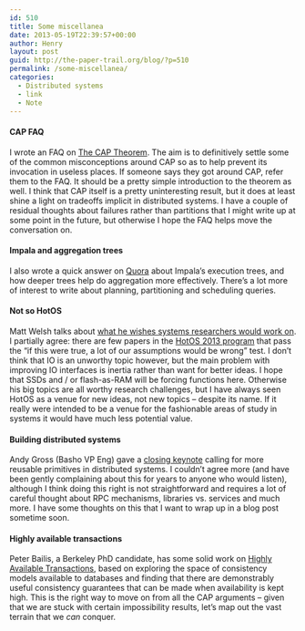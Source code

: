 ```yaml
---
id: 510
title: Some miscellanea
date: 2013-05-19T22:39:57+00:00
author: Henry
layout: post
guid: http://the-paper-trail.org/blog/?p=510
permalink: /some-miscellanea/
categories:
  - Distributed systems
  - link
  - Note
---
```

#### CAP FAQ

I wrote an FAQ on [The CAP Theorem](http://henryr.github.io/cap-faq/)</strong>. The aim is to definitively settle some of the common misconceptions around CAP so as to help prevent its invocation in useless places. If someone says they got around CAP, refer them to the FAQ. It should be a pretty simple introduction to the theorem as well. I think that CAP itself is a pretty uninteresting result, but it does at least shine a light on tradeoffs implicit in distributed systems. I have a couple of residual thoughts about failures rather than partitions that I might write up at some point in the future, but otherwise I hope the FAQ helps move the conversation on.

#### Impala and aggregation trees

I also wrote a quick answer on [Quora](http://qr.ae/pyS1G) about Impala&#8217;s execution trees, and how deeper trees help do aggregation more effectively. There&#8217;s a lot more of interest to write about planning, partitioning and scheduling queries.

#### Not so HotOS

Matt Welsh talks about [what he wishes systems researchers would work on](http://matt-welsh.blogspot.com/2013/05/what-i-wish-systems-researchers-would.html). I partially agree: there are few papers in the [HotOS 2013 program](https://www.usenix.org/conference/hotos13/tech-schedule/technical-sessions) that pass the &#8220;if this were true, a lot of our assumptions would be wrong&#8221; test. I don&#8217;t think that IO is an unworthy topic however, but the main problem with improving IO interfaces is inertia rather than want for better ideas. I hope that SSDs and / or flash-as-RAM will be forcing functions here. Otherwise his big topics are all worthy research challenges, but I have always seen HotOS as a venue for new ideas, not new topics &#8211; despite its name. If it really were intended to be a venue for the fashionable areas of study in systems it would have much less potential value.

#### Building distributed systems

Andy Gross (Basho VP Eng) gave a [closing keynote](https://speakerdeck.com/argv0/lessons-learned-and-questions-raised-from-building-distributed-systems) calling for more reusable primitives in distributed systems. I couldn&#8217;t agree more (and have been gently complaining about this for years to anyone who would listen), although I think doing this right is not straightforward and requires a lot of careful thought about RPC mechanisms, libraries vs. services and much more. I have some thoughts on this that I want to wrap up in a blog post sometime soon.

#### Highly available transactions

Peter Bailis, a Berkeley PhD candidate, has some solid work on [Highly Available Transactions](http://www.bailis.org/blog/when-is-acid-acid-rarely/), based on exploring the space of consistency models available to databases and finding that there are demonstrably useful consistency guarantees that can be made when availability is kept high. This is the right way to move on from all the CAP arguments &#8211; given that we are stuck with certain impossibility results, let&#8217;s map out the vast terrain that we _can_ conquer.